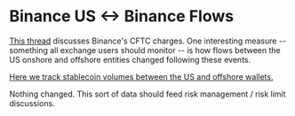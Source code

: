 # Binance US <-> Binance Flows

[This thread](https://twitter.com/ChainArgos/status/1703065337045058041) discusses Binance's CFTC charges.
One interesting measure -- something all exchange users should monitor -- is how flows between the
US onshore and offshore entities changed following these events.

[Here we track stablecoin volumes between the US and offshore wallets.](https://dashargos.chainargos.com/looks/21)

Nothing changed. This sort of data should feed risk management / risk limit discussions.